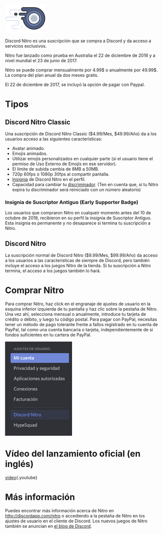 <!-- TITLE:[ES] Nitro -->
<!-- SUBTITLE: Apoya el desarrollo de Discord -->

![Nitrobadge](/uploads/nitro/nitrobadge.png "Nitrobadge")

Discord Nitro es una suscripción que se compra a Discord y da acceso a servicios exclusivos.

Nitro fue lanzado como prueba en Australia el 22 de diciembre de 2016 y a nivel mundial el 23 de junio de 2017.

Nitro se puede comprar mensualmente por 4.99$ o anualmente por 49.99$. La compra del plan anual da dos meses gratis.

El 22 de diciembre de 2017, se incluyó la opción de pagar con Paypal.

# Tipos

## Discord Nitro Classic
Una suscripción de Discord Nitro Classic ($4.99/Mes, $49.99/Año) da a los usuarios acceso a las siguientes características:

* Avatar animado.
* Emojis animados.
* Utilizar emojis personalizados en cualquier parte (si el usuario tiene el permiso de Uso Externo de Emojis en ese servidor).
* El límite de subida cambia de 8MB a 50MB.
* 720p 60fps o 1080p 30fps al compartir pantalla.
* [Insignia](/es/insignias) de Discord Nitro en el perfil.
* Capacidad para cambiar tu [discriminador](/discriminator). (Ten en cuenta que, si tu Nitro expira tu discriminador será reiniciado con un número aleatorio)

### Insignia de Suscriptor Antiguo (Early Supporter Badge)

Los usuarios que compraron Nitro en cualqueir momento antes del 10 de octubre de 2018, recibieron en su perfil la insignia de Suscriptor Antiguo. Esta insignia es permanente y no desaparece si termina tu suscripción a Nitro.

## Discord Nitro 
La suscripción normal de Discord Nitro ($9.99/Mes, $99.99/Año) da acceso a los usuarios a las características de siempre de Discord, pero también incluye el acceso a los juegos Nitro de la tienda. Si tu suscripción a Nitro termina, el acceso a los juegos también lo hará.

# Comprar Nitro
Para comprar Nitro, haz click en el engranaje de ajustes de usuario en la esquina inferior izquierda de tu pantalla y haz clic sobre la pestaña de Nitro. Una vez ahí, selecciona mensual o anualmente, introduce tu tarjeta de crédito o débito, y luego tu código postal. Para pagar con PayPal, necesitas tener un método de pago tolerante frente a fallos registrado en tu cuenta de PayPal, tal como una cuenta bancaria o tarjeta, independientemente de si fondos suficientes en tu cartera de PayPal.

![Nitro](/uploads/es/nitro.png "Ajustes de usuario/Nitro")
# Vídeo del lanzamiento oficial (en inglés)

[video](https://www.youtube.com/watch?v=psIIWROIvtM){.youtube}


# Más información
Puedes encontrar más información acerca de Nitro en http://discordapp.com/nitro o accediendo a la pestaña de Nitro en los ajustes de usuario en el cliente de Discord.  Los nuevos juegos de Nitro también se anuncian en [el blog de Discord](https://blog.discordapp.com/).